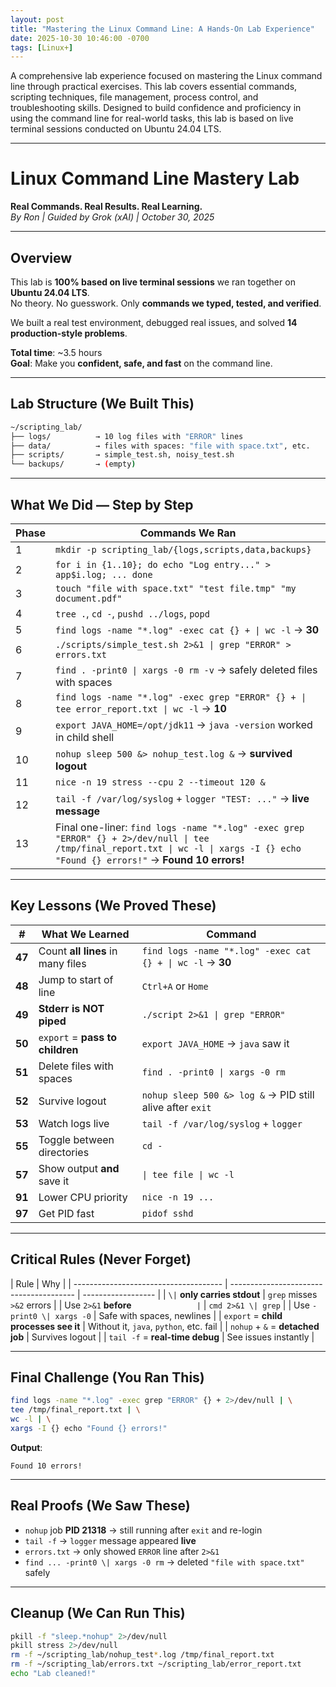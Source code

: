 ```yaml
---
layout: post
title: "Mastering the Linux Command Line: A Hands-On Lab Experience"
date: 2025-10-30 10:46:00 -0700
tags: [Linux+]
---
```


A comprehensive lab experience focused on mastering the Linux command line through practical exercises. This lab covers essential commands, scripting techniques, file management, process control, and troubleshooting skills. Designed to build confidence and proficiency in using the command line for real-world tasks, this lab is based on live terminal sessions conducted on Ubuntu 24.04 LTS.

---

# Linux Command Line Mastery Lab

**Real Commands. Real Results. Real Learning.**  
_By Ron | Guided by Grok (xAI) | October 30, 2025_

---

## Overview

This lab is **100% based on live terminal sessions** we ran together on **Ubuntu 24.04 LTS**.  
No theory. No guesswork. Only **commands we typed, tested, and verified**.

We built a real test environment, debugged real issues, and solved **14 production-style problems**.

**Total time**: ~3.5 hours  
**Goal**: Make you **confident, safe, and fast** on the command line.

---

## Lab Structure (We Built This)

```bash
~/scripting_lab/
├── logs/          → 10 log files with "ERROR" lines
├── data/          → files with spaces: "file with space.txt", etc.
├── scripts/       → simple_test.sh, noisy_test.sh
└── backups/       → (empty)
```

---

## What We Did — Step by Step

| Phase | Commands We Ran                                                                                                                                                                    |
| ----- | ---------------------------------------------------------------------------------------------------------------------------------------------------------------------------------- |
| 1     | `mkdir -p scripting_lab/{logs,scripts,data,backups}`                                                                                                                               |
| 2     | `for i in {1..10}; do echo "Log entry..." > app$i.log; ... done`                                                                                                                   |
| 3     | `touch "file with space.txt" "test file.tmp" "my document.pdf"`                                                                                                                    |
| 4     | `tree .`, `cd -`, `pushd ../logs`, `popd`                                                                                                                                          |
| 5     | `find logs -name "*.log" -exec cat {} + \| wc -l` → **30**                                                                                                                         |
| 6     | `./scripts/simple_test.sh 2>&1 \| grep "ERROR" > errors.txt`                                                                                                                       |
| 7     | `find . -print0 \| xargs -0 rm -v` → safely deleted files with spaces                                                                                                              |
| 8     | `find logs -name "*.log" -exec grep "ERROR" {} + \| tee error_report.txt \| wc -l` → **10**                                                                                        |
| 9     | `export JAVA_HOME=/opt/jdk11` → `java -version` worked in child shell                                                                                                              |
| 10    | `nohup sleep 500 &> nohup_test.log &` → **survived logout**                                                                                                                        |
| 11    | `nice -n 19 stress --cpu 2 --timeout 120 &`                                                                                                                                        |
| 12    | `tail -f /var/log/syslog` + `logger "TEST: ..."` → **live message**                                                                                                                |
| 13    | Final one-liner: `find logs -name "*.log" -exec grep "ERROR" {} + 2>/dev/null \| tee /tmp/final_report.txt \| wc -l \| xargs -I {} echo "Found {} errors!"` → **Found 10 errors!** |

---

## Key Lessons (We Proved These)

| #      | What We Learned                   | Command                                                    |
| ------ | --------------------------------- | ---------------------------------------------------------- |
| **47** | Count **all lines** in many files | `find logs -name "*.log" -exec cat {} + \| wc -l` → **30** |
| **48** | Jump to start of line             | `Ctrl+A` or `Home`                                         |
| **49** | **Stderr is NOT piped**           | `./script 2>&1 \| grep "ERROR"`                            |
| **50** | `export` = **pass to children**   | `export JAVA_HOME` → `java` saw it                         |
| **51** | Delete files with spaces          | `find . -print0 \| xargs -0 rm`                            |
| **52** | Survive logout                    | `nohup sleep 500 &> log &` → PID still alive after `exit`  |
| **53** | Watch logs live                   | `tail -f /var/log/syslog` + `logger`                       |
| **55** | Toggle between directories        | `cd -`                                                     |
| **57** | Show output **and** save it       | `\| tee file \| wc -l`                                     |
| **91** | Lower CPU priority                | `nice -n 19 ...`                                           |
| **97** | Get PID fast                      | `pidof sshd`                                               |

---

## Critical Rules (Never Forget)

| Rule                                  | Why                                     |
| ------------------------------------- | --------------------------------------- | ------------------ |
| `\|` **only carries stdout**          | `grep` misses `>&2` errors              |
| Use `2>&1` **before** `               | `                                       | `cmd 2>&1 \| grep` |
| Use `-print0 \| xargs -0`             | Safe with spaces, newlines              |
| `export` = **child processes see it** | Without it, `java`, `python`, etc. fail |
| `nohup` + `&` = **detached job**      | Survives logout                         |
| `tail -f` = **real-time debug**       | See issues instantly                    |

---

## Final Challenge (You Ran This)

```bash
find logs -name "*.log" -exec grep "ERROR" {} + 2>/dev/null | \
tee /tmp/final_report.txt | \
wc -l | \
xargs -I {} echo "Found {} errors!"
```

**Output**:

```
Found 10 errors!
```

---

## Real Proofs (We Saw These)

- `nohup` job **PID 21318** → still running after `exit` and re-login
- `tail -f` → `logger` message appeared **live**
- `errors.txt` → only showed `ERROR` line after `2>&1`
- `find ... -print0 \| xargs -0 rm` → deleted `"file with space.txt"` safely

---

## Cleanup (We Can Run This)

```bash
pkill -f "sleep.*nohup" 2>/dev/null
pkill stress 2>/dev/null
rm -f ~/scripting_lab/nohup_test*.log /tmp/final_report.txt
rm -f ~/scripting_lab/errors.txt ~/scripting_lab/error_report.txt
echo "Lab cleaned!"
```
